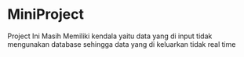 # MiniProject
Project Ini Masih Memiliki kendala yaitu data yang di input tidak mengunakan database sehingga data yang di keluarkan tidak real time
